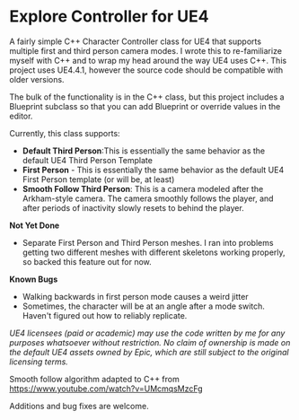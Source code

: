 Explore Controller for UE4
==================

A fairly simple C++ Character Controller class for UE4 that supports multiple first and third person camera modes. I wrote this to re-familiarize myself with C++ and to wrap my head around the way UE4 uses C++. This project uses UE4.4.1, however the source code should be compatible with older versions.

The bulk of the functionality is in the C++ class, but this project includes a Blueprint subclass so that you can add Blueprint or override values in the editor.

Currently, this class supports:

- **Default Third Person**:This is essentially the same behavior as the default UE4 Third Person Template
- **First Person** - This is essentially the same behavior as the default UE4 First Person template (or will be, at least)
- **Smooth Follow Third Person**: This is a camera modeled after the Arkham-style camera. The camera smoothly follows the player, and after periods of inactivity slowly resets to behind the player.

**Not Yet Done**
- Separate First Person and Third Person meshes. I ran into problems getting two different meshes with different skeletons working properly, so backed this feature out for now.

**Known Bugs**
* Walking backwards in first person mode causes a weird jitter
* Sometimes, the character will be at an angle after a mode switch. Haven't figured out how to reliably replicate.

*UE4 licensees (paid or academic) may use the code written by me for any purposes whatsoever without restriction. No claim of ownership is made on the default UE4 assets owned by Epic, which are still subject to the original licensing terms.*

Smooth follow algorithm adapted to C++ from https://www.youtube.com/watch?v=UMcmqsMzcFg

Additions and bug fixes are welcome.
